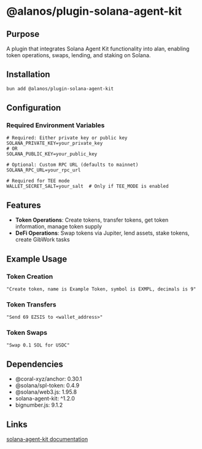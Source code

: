 # @alanos/plugin-solana-agent-kit

## Purpose

A plugin that integrates Solana Agent Kit functionality into alan, enabling token operations, swaps, lending, and staking on Solana.

## Installation

```bash
bun add @alanos/plugin-solana-agent-kit
```

## Configuration

### Required Environment Variables

```env
# Required: Either private key or public key
SOLANA_PRIVATE_KEY=your_private_key
# OR
SOLANA_PUBLIC_KEY=your_public_key

# Optional: Custom RPC URL (defaults to mainnet)
SOLANA_RPC_URL=your_rpc_url

# Required for TEE mode
WALLET_SECRET_SALT=your_salt  # Only if TEE_MODE is enabled
```

## Features

- **Token Operations**: Create tokens, transfer tokens, get token information, manage token supply
- **DeFi Operations**: Swap tokens via Jupiter, lend assets, stake tokens, create GibWork tasks

## Example Usage

### Token Creation

```plaintext
"Create token, name is Example Token, symbol is EXMPL, decimals is 9"
```

### Token Transfers

```plaintext
"Send 69 EZSIS to <wallet_address>"
```

### Token Swaps

```plaintext
"Swap 0.1 SOL for USDC"
```

## Dependencies

- @coral-xyz/anchor: 0.30.1
- @solana/spl-token: 0.4.9
- @solana/web3.js: 1.95.8
- solana-agent-kit: ^1.2.0
- bignumber.js: 9.1.2

## Links

[solana-agent-kit documentation](https://github.com/solana-labs/agent-kit)
